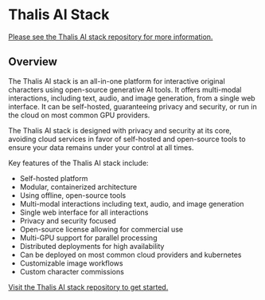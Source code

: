 # Thalis AI Stack

[Please see the Thalis AI stack repository for more information.](https://github.com/thalisai/thalis-stack)

## Overview

The Thalis AI stack is an all-in-one platform for interactive original characters using open-source generative AI tools.
It offers multi-modal interactions, including text, audio, and image generation, from a single web interface. It can be
self-hosted, guaranteeing privacy and security, or run in the cloud on most common GPU providers.

The Thalis AI stack is designed with privacy and security at its core, avoiding cloud services in favor of self-hosted
and open-source tools to ensure your data remains under your control at all times.

Key features of the Thalis AI stack include:

<!-- no toc -->
- Self-hosted platform
- Modular, containerized architecture
- Using offline, open-source tools
- Multi-modal interactions including text, audio, and image generation
- Single web interface for all interactions
- Privacy and security focused
- Open-source license allowing for commercial use
- Multi-GPU support for parallel processing
- Distributed deployments for high availability
- Can be deployed on most common cloud providers and kubernetes
- Customizable image workflows
- Custom character commissions

[Visit the Thalis AI stack repository to get started.](https://github.com/thalisai/thalis-stack)
